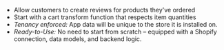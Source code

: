 - Allow customers to create reviews for products they've ordered
- Start with a cart transform function that respects item quantities
- _Tenancy enforced:_ App data will be unique to the store it is installed on.
- _Ready-to-Use:_ No need to start from scratch – equipped with a Shopify connection, data models, and backend logic.
